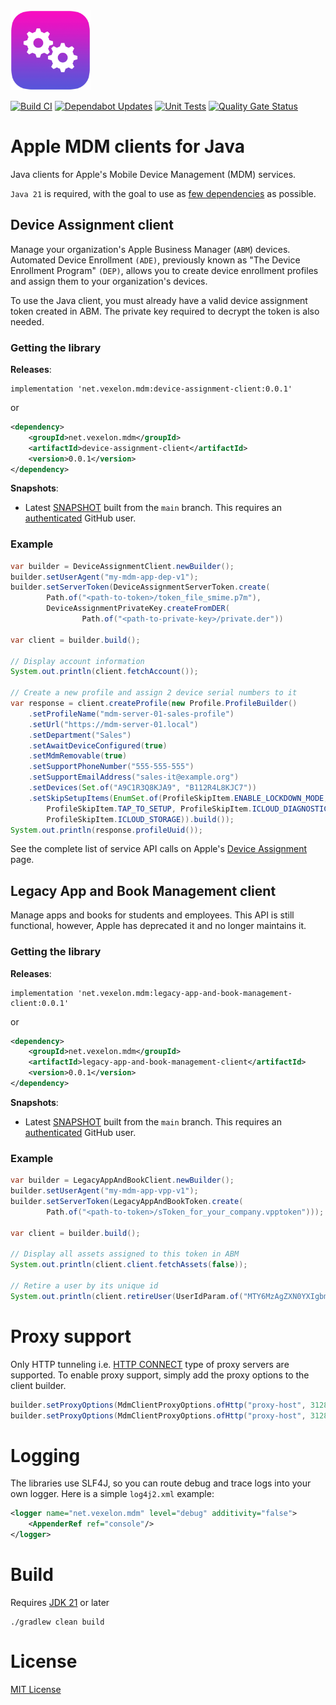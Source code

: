<img alt="Apple icon" src="apple-cogs.png" width="128" />

[![Build CI](https://github.com/petarov/apple-mdm-clients/actions/workflows/build.yml/badge.svg?branch=main)](https://github.com/petarov/apple-mdm-clients/actions/workflows/build.yml)
[![Dependabot Updates](https://github.com/petarov/apple-mdm-clients/actions/workflows/dependabot/dependabot-updates/badge.svg?branch=main)](https://github.com/petarov/apple-mdm-clients/actions/workflows/dependabot/dependabot-updates)
[![Unit Tests](https://camo.githubusercontent.com/12c55bccdcc683a709bf6db4c18d0cc3b421f1302e7b2168638ae2e07c4cd7c8/68747470733a2f2f696d672e736869656c64732e696f2f62616467652f756e697425323074657374732d33372532307061737365642d73756363657373)](https://github.com/petarov/apple-mdm-clients/actions)
[![Quality Gate Status](https://sonarcloud.io/api/project_badges/measure?project=petarov_apple-mdm-clients&metric=alert_status)](https://sonarcloud.io/summary/new_code?id=petarov_apple-mdm-clients)

# Apple MDM clients for Java

Java clients for Apple's Mobile Device Management (MDM) services.

`Java 21` is required, with the goal to use as [few dependencies](gradle/libs.versions.toml) as possible.

## Device Assignment client

Manage your organization's Apple Business Manager (`ABM`) devices. Automated Device Enrollment `(ADE)`, previously known 
as "The Device Enrollment Program" `(DEP)`, allows you to create device enrollment profiles and assign them to your 
organization's devices.

To use the Java client, you must already have a valid device assignment token created in ABM. The private key required 
to decrypt the token is also needed.

### Getting the library

**Releases**:

    implementation 'net.vexelon.mdm:device-assignment-client:0.0.1'

or

```xml
<dependency>
    <groupId>net.vexelon.mdm</groupId>
    <artifactId>device-assignment-client</artifactId>
    <version>0.0.1</version>
</dependency>
```

**Snapshots**: 

 - Latest [SNAPSHOT](https://github.com/petarov/apple-mdm-clients/packages/2517819) built from the `main` branch. This requires an [authenticated](https://docs.github.com/en/packages/working-with-a-github-packages-registry/working-with-the-apache-maven-registry) GitHub user.

### Example 

```java
var builder = DeviceAssignmentClient.newBuilder();
builder.setUserAgent("my-mdm-app-dep-v1");
builder.setServerToken(DeviceAssignmentServerToken.create(
		Path.of("<path-to-token>/token_file_smime.p7m"), 
		DeviceAssignmentPrivateKey.createFromDER(
				Path.of("<path-to-private-key>/private.der"))

var client = builder.build();
		
// Display account information
System.out.println(client.fetchAccount());

// Create a new profile and assign 2 device serial numbers to it
var response = client.createProfile(new Profile.ProfileBuilder()
    .setProfileName("mdm-server-01-sales-profile")
    .setUrl("https://mdm-server-01.local")
    .setDepartment("Sales")
    .setAwaitDeviceConfigured(true)
    .setMdmRemovable(true)
    .setSupportPhoneNumber("555-555-555")
    .setSupportEmailAddress("sales-it@example.org")
    .setDevices(Set.of("A9C1R3Q8KJA9", "B112R4L8KJC7"))
    .setSkipSetupItems(EnumSet.of(ProfileSkipItem.ENABLE_LOCKDOWN_MODE, 
        ProfileSkipItem.TAP_TO_SETUP, ProfileSkipItem.ICLOUD_DIAGNOSTICS, 
        ProfileSkipItem.ICLOUD_STORAGE)).build());
System.out.println(response.profileUuid());
```

See the complete list of service API calls on Apple's [Device Assignment](https://developer.apple.com/documentation/devicemanagement/device-assignment) page.

## Legacy App and Book Management client

Manage apps and books for students and employees. This API is still functional, however, Apple has deprecated it and 
no longer maintains it.

### Getting the library

**Releases**:

    implementation 'net.vexelon.mdm:legacy-app-and-book-management-client:0.0.1'

or

```xml
<dependency>
    <groupId>net.vexelon.mdm</groupId>
    <artifactId>legacy-app-and-book-management-client</artifactId>
    <version>0.0.1</version>
</dependency>
```

**Snapshots**: 

 - Latest [SNAPSHOT](https://github.com/petarov/apple-mdm-clients/packages/2517820) built from the `main` branch. This requires an [authenticated](https://docs.github.com/en/packages/working-with-a-github-packages-registry/working-with-the-apache-maven-registry) GitHub user.

### Example 

```java
var builder = LegacyAppAndBookClient.newBuilder();
builder.setUserAgent("my-mdm-app-vpp-v1");
builder.setServerToken(LegacyAppAndBookToken.create(
        Path.of("<path-to-token>/sToken_for_your_company.vpptoken")));

var client = builder.build();
		
// Display all assets assigned to this token in ABM
System.out.println(client.client.fetchAssets(false));

// Retire a user by its unique id
System.out.println(client.retireUser(UserIdParam.of("MTY6MzAgZXN0YXIgbm8gbG9jYWwgZGV0ZXJtaW5hZG8=")));
```

# Proxy support

Only HTTP tunneling i.e. [HTTP CONNECT](https://developer.mozilla.org/en-US/docs/Web/HTTP/Reference/Methods/CONNECT) type of proxy servers are supported.
To enable proxy support, simply add the proxy options to the client builder.

```java
builder.setProxyOptions(MdmClientProxyOptions.ofHttp("proxy-host", 3128));
builder.setProxyOptions(MdmClientProxyOptions.ofHttp("proxy-host", 3128, "user", "pass"));
```

# Logging

The libraries use SLF4J, so you can route debug and trace logs into your own logger. Here is a simple `log4j2.xml` example:

```xml
<logger name="net.vexelon.mdm" level="debug" additivity="false">
    <AppenderRef ref="console"/>
</logger>
```  

# Build

Requires [JDK 21](https://adoptium.net/temurin/releases/) or later

    ./gradlew clean build

# License

[MIT License](LICENSE)

